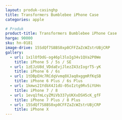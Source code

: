```yaml
---
layout: produk-casinghp
title: Transformers Bumblebee iPhone Case
categories: apple

# Produk
product-title: Transformers Bumblebee iPhone Case
harga: 90000
sku: hn-0181
image-drive: 15SdQf7S8BS0xp0CFFZaZcWZstrUBjCRP
gallery:
  - url: 1x1lOfDdG-og46pl3loIg34v1QVa2P0We
    title: iPhone 5 / 5s / SE
  - url: 1zEJzU8d_VDdaEvjJlezZ43zIogrT5-yK
    title: iPhone 6 / 6s
  - url: 1tDBpEHc7RCdqVvmq0XJaq0xggmRfKqSB
    title: iPhone 6 Plus / 6s Plus
  - url: 1kmws21YdbX4J1dU-05oIztg9Rv5iYUHn
    title: iPhone 7 / 8
  - url: 1evq1fmLcyZMiVb337yUKXxDSH5cK_gfF
    title: iPhone 7 Plus / 8 Plus
  - url: 15SdQf7S8BS0xp0CFFZaZcWZstrUBjCRP
    title: iPhone X
---
```

